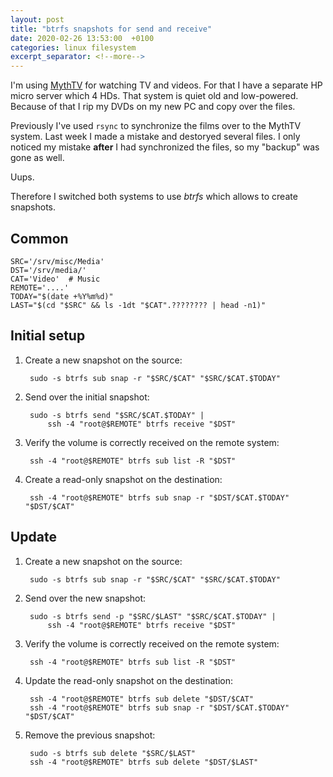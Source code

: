 ```yaml
---
layout: post
title: "btrfs snapshots for send and receive"
date: 2020-02-26 13:53:00  +0100
categories: linux filesystem
excerpt_separator: <!--more-->
---
```


I'm using [MythTV](https://www.mythtv.org/) for watching TV and videos.
For that I have a separate HP micro server which 4 HDs.
That system is quiet old and low-powered.
Because of that I rip my DVDs on my new PC and copy over the files.

Previously I've used `rsync` to synchronize the films over to the MythTV system.
Last week I made a mistake and destoryed several files.
I only noticed my mistake **after** I had synchronized the files, so my "backup" was gone as well.

Uups.

Therefore I switched both systems to use *btrfs* which allows to create snapshots.

<!--more-->

Common
------

	SRC='/srv/misc/Media'
	DST='/srv/media/'
	CAT='Video'  # Music
	REMOTE='....'
	TODAY="$(date +%Y%m%d)"
	LAST="$(cd "$SRC" && ls -1dt "$CAT".???????? | head -n1)"


Initial setup
-------------

1. Create a new snapshot on the source:

		sudo -s btrfs sub snap -r "$SRC/$CAT" "$SRC/$CAT.$TODAY"

2. Send over the initial snapshot:

		sudo -s btrfs send "$SRC/$CAT.$TODAY" |
			ssh -4 "root@$REMOTE" btrfs receive "$DST"

3. Verify the volume is correctly received on the remote system:

		ssh -4 "root@$REMOTE" btrfs sub list -R "$DST"

4. Create a read-only snapshot on the destination:

		ssh -4 "root@$REMOTE" btrfs sub snap -r "$DST/$CAT.$TODAY" "$DST/$CAT"

Update
------

1. Create a new snapshot on the source:

		sudo -s btrfs sub snap -r "$SRC/$CAT" "$SRC/$CAT.$TODAY"

2. Send over the new snapshot:

		sudo -s btrfs send -p "$SRC/$LAST" "$SRC/$CAT.$TODAY" |
			ssh -4 "root@$REMOTE" btrfs receive "$DST"

3. Verify the volume is correctly received on the remote system:

		ssh -4 "root@$REMOTE" btrfs sub list -R "$DST"

4. Update the read-only snapshot on the destination:

		ssh -4 "root@$REMOTE" btrfs sub delete "$DST/$CAT"
		ssh -4 "root@$REMOTE" btrfs sub snap -r "$DST/$CAT.$TODAY" "$DST/$CAT"

5. Remove the previous snapshot:

		sudo -s btrfs sub delete "$SRC/$LAST"
		ssh -4 "root@$REMOTE" btrfs sub delete "$DST/$LAST"
